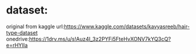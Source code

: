 # dataset:  
original from kaggle url:https://www.kaggle.com/datasets/kavyasreeb/hair-type-dataset  
onedrive:https://1drv.ms/u/s!Auz4I_3z2PYFi5FteHvXONV7kYQ3cQ?e=rHYIIa